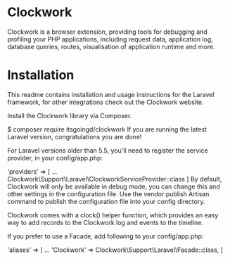 # Clockwork

Clockwork is a browser extension, providing tools for debugging and profiling your PHP applications, including request data, application log, database queries, routes, visualisation of application runtime and more.


# Installation

This readme contains installation and usage instructions for the Laravel framework, for other integrations check out the Clockwork website.

Install the Clockwork library via Composer.

$ composer require itsgoingd/clockwork
If you are running the latest Laravel version, congratulations you are done!

For Laravel versions older than 5.5, you'll need to register the service provider, in your config/app.php:

'providers' => [
	...
	Clockwork\Support\Laravel\ClockworkServiceProvider::class
]
By default, Clockwork will only be available in debug mode, you can change this and other settings in the configuration file. Use the vendor:publish Artisan command to publish the configuration file into your config directory.

Clockwork comes with a clock() helper function, which provides an easy way to add records to the Clockwork log and events to the timeline.

If you prefer to use a Facade, add following to your config/app.php:

'aliases' => [
	...
	'Clockwork' => Clockwork\Support\Laravel\Facade::class,
]
